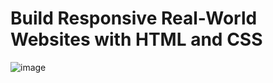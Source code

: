 # Build Responsive Real-World Websites with HTML and CSS

![image](https://github.com/YousefMaher179/Kalbonyan-Elmarsos/assets/106788176/3ad51695-172e-4bf9-9ae5-9f7f715e7984)
